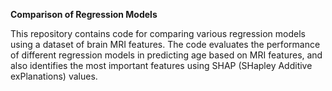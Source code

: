 **Comparison of Regression Models**

This repository contains code for comparing various regression models using a dataset of brain MRI features. The code evaluates the performance of different regression models in predicting age based on MRI features, and also identifies the most important features using SHAP (SHapley Additive exPlanations) values.




